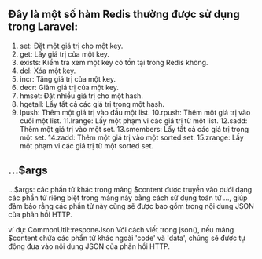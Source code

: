 ## Đây là một số hàm Redis thường được sử dụng trong Laravel:

1. set: Đặt một giá trị cho một key.
2. get: Lấy giá trị của một key.
3. exists: Kiểm tra xem một key có tồn tại trong Redis không.
4. del: Xóa một key.
5. incr: Tăng giá trị của một key.
6. decr: Giảm giá trị của một key.
7. hmset: Đặt nhiều giá trị cho một hash.
8. hgetall: Lấy tất cả các giá trị trong một hash.
9. lpush: Thêm một giá trị vào đầu một list.
10.rpush: Thêm một giá trị vào cuối một list.
11.lrange: Lấy một phạm vi các giá trị từ một list.
12.sadd: Thêm một giá trị vào một set.
13.smembers: Lấy tất cả các giá trị trong một set.
14.zadd: Thêm một giá trị vào một sorted set.
15.zrange: Lấy một phạm vi các giá trị từ một sorted set.


## ...$args
...$args: các phần tử khác trong mảng $content được truyền vào dưới dạng các phần tử riêng biệt trong mảng này bằng cách sử dụng toán tử ..., giúp đảm bảo rằng các phần tử này cũng sẽ được bao gồm trong nội dung JSON của phản hồi HTTP.

ví dụ: CommonUtil::responeJson
Với cách viết trong json(), nếu mảng $content chứa các phần tử khác ngoài 'code' và 'data', chúng sẽ được tự động đưa vào nội dung JSON của phản hồi HTTP.

